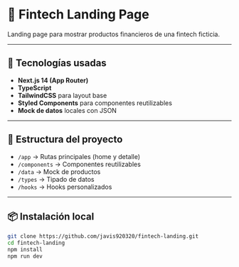 # 💸 Fintech Landing Page

Landing page para mostrar productos financieros de una fintech ficticia.

---

## 🚀 Tecnologías usadas

- **Next.js 14 (App Router)**
- **TypeScript**
- **TailwindCSS** para layout base
- **Styled Components** para componentes reutilizables
- **Mock de datos** locales con JSON

---

## 🧱 Estructura del proyecto

- `/app` → Rutas principales (home y detalle)
- `/components` → Componentes reutilizables
- `/data` → Mock de productos
- `/types` → Tipado de datos
- `/hooks` → Hooks personalizados

---

## 📦 Instalación local

```bash
git clone https://github.com/javis920320/fintech-landing.git
cd fintech-landing
npm install
npm run dev
